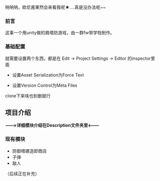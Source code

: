 呐呐呐，欧尼酱果然会来看我呢★....真是没办法呢~~

### 前言

这事一个用unity做的屑塔防游戏，由一群fw带学牲制作。

### 基础配置

就需要设置两个东西，都是在 Edit -> Project Settings -> Editor  的inspector里面

*  设置Asset Serialization为Force Text

*  设置Version Control为Meta Files

clone下来啥也别删就行

## 项目介绍

**--->详细模块介绍在Description文件夹里<---**

### 现有模块

* 防御塔建造即商店
* 子弹
* 敌人



（后续正在补充）
